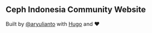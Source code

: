 ## Ceph Indonesia Community Website
Built by [@aryulianto](https://github.com/aryulianto) with [Hugo](https://github.com/gohugoio/hugo) and ❤️

